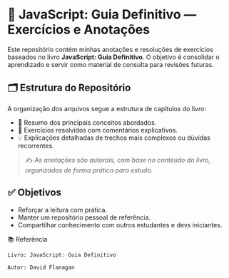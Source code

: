 # 📘 JavaScript: Guia Definitivo — Exercícios e Anotações

Este repositório contém minhas anotações e resoluções de exercícios baseados no livro **JavaScript: Guia Definitivo**. O objetivo é consolidar o aprendizado e servir como material de consulta para revisões futuras.

## 🗂 Estrutura do Repositório

A organização dos arquivos segue a estrutura de capítulos do livro:

- 📄 Resumo dos principais conceitos abordados.
- 🧠 Exercícios resolvidos com comentários explicativos.
- 💡 Explicações detalhadas de trechos mais complexos ou dúvidas recorrentes.


> ✍️ *As anotações são autorais, com base no conteúdo do livro, organizadas de forma prática para estudo.*

## ✅ Objetivos

- Reforçar a leitura com prática.
- Manter um repositório pessoal de referência.
- Compartilhar conhecimento com outros estudantes e devs iniciantes.

📚 Referência

    Livro: JavaScript: Guia Definitivo

    Autor: David Flanagan
